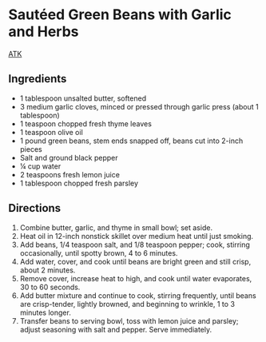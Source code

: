 # Sautéed Green Beans with Garlic and Herbs

[ATK](https://www.americastestkitchen.com/recipes/4524-sauteed-green-beans-with-garlic-and-herbs)

## Ingredients

- 1 tablespoon unsalted butter, softened
- 3 medium garlic cloves, minced or pressed through garlic press (about 1 tablespoon)
- 1 teaspoon chopped fresh thyme leaves
- 1 teaspoon olive oil
- 1 pound green beans, stem ends snapped off, beans cut into 2-inch pieces
- Salt and ground black pepper
- ¼ cup water
- 2 teaspoons fresh lemon juice
- 1 tablespoon chopped fresh parsley

## Directions

1. Combine butter, garlic, and thyme in small bowl; set aside.
2. Heat oil in 12-inch nonstick skillet over medium heat until just smoking.
3. Add beans, 1/4 teaspoon salt, and 1/8 teaspoon pepper; cook, stirring occasionally,
   until spotty brown, 4 to 6 minutes.
4. Add water, cover, and cook until beans are bright green and still crisp,
   about 2 minutes.
5. Remove cover, increase heat to high, and cook until water evaporates,
   30 to 60 seconds.
6. Add butter mixture and continue to cook, stirring frequently, until beans are
   crisp-tender, lightly browned, and beginning to wrinkle, 1 to 3 minutes longer.
7. Transfer beans to serving bowl, toss with lemon juice and parsley;
   adjust seasoning with salt and pepper. Serve immediately.
